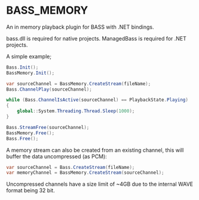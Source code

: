 # BASS_MEMORY
An in memory playback plugin for BASS with .NET bindings.

bass.dll is required for native projects.
ManagedBass is required for .NET projects.

A simple example;

```c#
Bass.Init();
BassMemory.Init();

var sourceChannel = BassMemory.CreateStream(fileName);
Bass.ChannelPlay(sourceChannel);

while (Bass.ChannelIsActive(sourceChannel) == PlaybackState.Playing)
{
	global::System.Threading.Thread.Sleep(1000);
}

Bass.StreamFree(sourceChannel);
BassMemory.Free();
Bass.Free();
```

A memory stream can also be created from an existing channel, this will buffer the data uncompressed (as PCM):

```c#
var sourceChannel = Bass.CreateStream(fileName);
var memoryChannel = BassMemory.CreateStream(sourceChannel);
```

Uncompressed channels have a size limit of ~4GB due to the internal WAVE format being 32 bit.